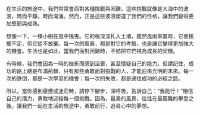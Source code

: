 在生活的旅途中，我們常常會面對各種挑戰與困難。這些挑戰就像是大海中的波浪，時而平靜，時而洶湧。然而，正是這些波浪塑造了我們的性格，讓我們變得更加堅韌與成熟。

想像一下，一棵小樹在風中搖曳。它的根深深扎入土壤，雖然風雨來襲時，它會搖擺不定，但它從不放棄。每一次的風暴，都是對它的考驗，也是讓它變得更加強大的機會。生活也是如此，當我們面對困難時，不妨把它們視為成長的契機。

有時候，我們會因為一時的挫折而感到沮喪，甚至懷疑自己的能力。但請記住，成功的路上總是布滿荊棘，只有那些勇敢面對挑戰的人，才能迎來光明的未來。每一次的跌倒，都是一次學習的機會；每一次的失敗，都是通往成功的必經之路。

所以，當你感到疲憊或迷茫時，請停下腳步，深呼吸，告訴自己：“我能行！”相信自己的潛力，勇敢地迎接每一個挑戰。因為，最美的風景，往往在最艱難的攀登之後。讓我們一起在生活的旅途中，勇敢前行，追尋心中的夢想。